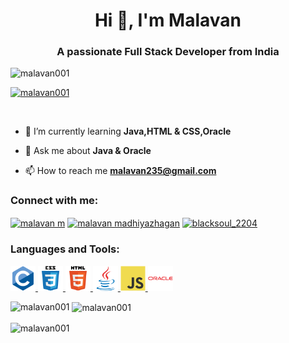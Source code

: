 <h1 align="center">Hi 👋, I'm Malavan</h1>
<h3 align="center">A passionate Full Stack Developer from India</h3>

<p align="left"> <img src="https://komarev.com/ghpvc/?username=malavan001&label=Profile%20views&color=0e75b6&style=flat" alt="malavan001" /> </p>

<p align="left"> <a href="https://github.com/ryo-ma/github-profile-trophy"><img src="https://github-profile-trophy.vercel.app/?username=malavan001" alt="malavan001" /></a> </p>

<p align="left"> <a href="https://twitter.com/" target="blank"><img src="https://img.shields.io/twitter/follow/?logo=twitter&style=for-the-badge" alt="" /></a> </p>

- 🌱 I’m currently learning **Java,HTML & CSS,Oracle**

- 💬 Ask me about **Java & Oracle**

- 📫 How to reach me **malavan235@gmail.com**

<h3 align="left">Connect with me:</h3>
<p align="left">
<a href="https://linkedin.com/in/malavan m" target="blank"><img align="center" src="https://raw.githubusercontent.com/rahuldkjain/github-profile-readme-generator/master/src/images/icons/Social/linked-in-alt.svg" alt="malavan m" height="30" width="40" /></a>
<a href="https://fb.com/malavan madhiyazhagan" target="blank"><img align="center" src="https://raw.githubusercontent.com/rahuldkjain/github-profile-readme-generator/master/src/images/icons/Social/facebook.svg" alt="malavan madhiyazhagan" height="30" width="40" /></a>
<a href="https://instagram.com/blacksoul_2204" target="blank"><img align="center" src="https://raw.githubusercontent.com/rahuldkjain/github-profile-readme-generator/master/src/images/icons/Social/instagram.svg" alt="blacksoul_2204" height="30" width="40" /></a>
</p>

<h3 align="left">Languages and Tools:</h3>
<p align="left"> <a href="https://www.cprogramming.com/" target="_blank" rel="noreferrer"> <img src="https://raw.githubusercontent.com/devicons/devicon/master/icons/c/c-original.svg" alt="c" width="40" height="40"/> </a> <a href="https://www.w3schools.com/css/" target="_blank" rel="noreferrer"> <img src="https://raw.githubusercontent.com/devicons/devicon/master/icons/css3/css3-original-wordmark.svg" alt="css3" width="40" height="40"/> </a> <a href="https://www.w3.org/html/" target="_blank" rel="noreferrer"> <img src="https://raw.githubusercontent.com/devicons/devicon/master/icons/html5/html5-original-wordmark.svg" alt="html5" width="40" height="40"/> </a> <a href="https://www.java.com" target="_blank" rel="noreferrer"> <img src="https://raw.githubusercontent.com/devicons/devicon/master/icons/java/java-original.svg" alt="java" width="40" height="40"/> </a> <a href="https://developer.mozilla.org/en-US/docs/Web/JavaScript" target="_blank" rel="noreferrer"> <img src="https://raw.githubusercontent.com/devicons/devicon/master/icons/javascript/javascript-original.svg" alt="javascript" width="40" height="40"/> </a> <a href="https://www.oracle.com/" target="_blank" rel="noreferrer"> <img src="https://raw.githubusercontent.com/devicons/devicon/master/icons/oracle/oracle-original.svg" alt="oracle" width="40" height="40"/> </a> </p>

<p><img align="left" src="https://github-readme-stats.vercel.app/api/top-langs?username=malavan001&show_icons=true&locale=en&layout=compact" alt="malavan001" /></p>

<p>&nbsp;<img align="center" src="https://github-readme-stats.vercel.app/api?username=malavan001&show_icons=true&locale=en" alt="malavan001" /></p>

<p><img align="center" src="https://github-readme-streak-stats.herokuapp.com/?user=malavan001&" alt="malavan001" /></p>
